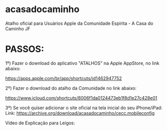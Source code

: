 # acasadocaminho
Atalho oficial para Usuários Apple da Comunidade Espírita - A Casa do Caminho JF

# PASSOS:

1º) Fazer o download do aplicativo "ATALHOS" na Apple AppStore, no link abaixo:

https://apps.apple.com/br/app/shortcuts/id1462947752

2º) Fazer o download do atalho da Comunidade no link abaixo:

https://www.icloud.com/shortcuts/8006f1da0124473eb1f8d1e27c428e01

3º) Se você quiser adicionar o site oficial na tela inicial do seu iPhone/iPad:
Link: https://archive.org/download/acasadocaminho/cecc.mobileconfig

Vídeo de Explicação para Leigos:
